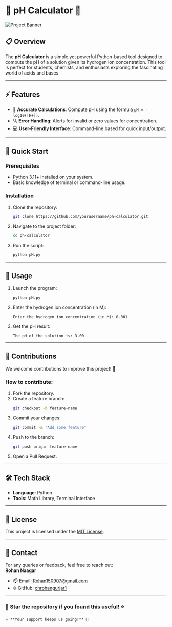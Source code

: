 
# 🌟 pH Calculator 🧪

![Project Banner](https://via.placeholder.com/1200x300.png?text=pH+Calculator+Project)

## 📋 Overview
The **pH Calculator** is a simple yet powerful Python-based tool designed to compute the pH of a solution given its hydrogen ion concentration. This tool is perfect for students, chemists, and enthusiasts exploring the fascinating world of acids and bases.

---

## ⚡ Features
- 🧮 **Accurate Calculations**: Compute pH using the formula `pH = -log10([H+])`.
- 🔍 **Error Handling**: Alerts for invalid or zero values for concentration.
- 💻 **User-Friendly Interface**: Command-line based for quick input/output.

---

## 🚀 Quick Start

### Prerequisites
- Python 3.11+ installed on your system.
- Basic knowledge of terminal or command-line usage.

### Installation
1. Clone the repository:
   ```bash
   git clone https://github.com/yourusername/ph-calculator.git
   ```
2. Navigate to the project folder:
   ```bash
   cd ph-calculator
   ```

3. Run the script:
   ```bash
   python pH.py
   ```

---

## 📖 Usage

1. Launch the program:
   ```bash
   python pH.py
   ```
2. Enter the hydrogen ion concentration (in M):
   ```text
   Enter the hydrogen ion concentration (in M): 0.001
   ```
3. Get the pH result:
   ```text
   The pH of the solution is: 3.00
   ```

---

## 🤝 Contributions

We welcome contributions to improve this project! 🎉  
### How to contribute:
1. Fork the repository.
2. Create a feature branch:
   ```bash
   git checkout -b feature-name
   ```
3. Commit your changes:
   ```bash
   git commit -m "Add some feature"
   ```
4. Push to the branch:
   ```bash
   git push origin feature-name
   ```
5. Open a Pull Request.

---

## 🛠️ Tech Stack
- **Language**: Python
- **Tools**: Math Library, Terminal Interface

---

## 📜 License

This project is licensed under the [MIT License](LICENSE).

---

## 📧 Contact

For any queries or feedback, feel free to reach out:  
**Rohan Naagar**  
- 📫 Email: [Rohan150907@gmail.com](mailto:Rohan150907@gmail.com)  
- 🌐 GitHub: [chrohangurjar1](https://github.com/chrohangurjar)

---

### 🌟 Star the repository if you found this useful! ⭐
```markdown
⭐ **Your support keeps us going!** 🚀
```
